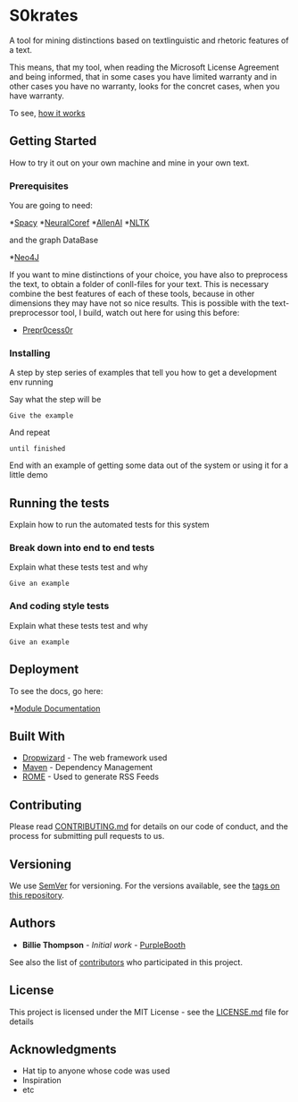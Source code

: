 # S0krates

A tool for mining distinctions based on textlinguistic and rhetoric features of a text.

This means, that my tool, when reading the Microsoft License Agreement and being informed, that in some cases you have
limited warranty and in other cases you have no warranty, looks for the concret cases, when you have warranty.

To see, [how it works](explanation.html)


## Getting Started

How to try it out on your own machine and mine in your own text.

### Prerequisites

You are going to need:

*[Spacy](https://spacy.io)
*[NeuralCoref](https://github.com/huggingface/neuralcoref)
*[AllenAI](https://allennlp.org)
*[NLTK](https://www.nltk.org)

and the graph DataBase

*[Neo4J](https://neo4j.com/)

If you want to mine distinctions of your choice, you have also to preprocess the text, to obtain a folder of conll-files for your text.
This is necessary combine the best features of each of these tools, because in other dimensions they may have not so nice results.
This is possible with the text-preprocessor tool, I build, watch out here for using this before:

* [Prepr0cess0r](https://github.com/c0ntradicti0n/Prepr0cess0r)


### Installing

A step by step series of examples that tell you how to get a development env running

Say what the step will be

```
Give the example
```

And repeat

```
until finished
```

End with an example of getting some data out of the system or using it for a little demo

## Running the tests

Explain how to run the automated tests for this system

### Break down into end to end tests

Explain what these tests test and why

```
Give an example
```

### And coding style tests

Explain what these tests test and why

```
Give an example
```

## Deployment

To see the docs, go here:

*[Module Documentation](./docs/index.html)

## Built With

* [Dropwizard](http://www.dropwizard.io/1.0.2/docs/) - The web framework used
* [Maven](https://maven.apache.org/) - Dependency Management
* [ROME](https://rometools.github.io/rome/) - Used to generate RSS Feeds

## Contributing

Please read [CONTRIBUTING.md](https://gist.github.com/PurpleBooth/b24679402957c63ec426) for details on our code of conduct, and the process for submitting pull requests to us.

## Versioning

We use [SemVer](http://semver.org/) for versioning. For the versions available, see the [tags on this repository](https://github.com/your/project/tags).

## Authors

* **Billie Thompson** - *Initial work* - [PurpleBooth](https://github.com/PurpleBooth)

See also the list of [contributors](https://github.com/your/project/contributors) who participated in this project.

## License

This project is licensed under the MIT License - see the [LICENSE.md](LICENSE.md) file for details

## Acknowledgments

* Hat tip to anyone whose code was used
* Inspiration
* etc

